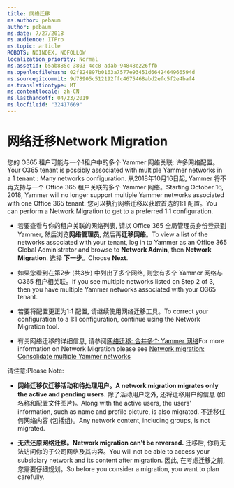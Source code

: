 ```yaml
---
title: 网络迁移
ms.author: pebaum
author: pebaum
ms.date: 7/27/2018
ms.audience: ITPro
ms.topic: article
ROBOTS: NOINDEX, NOFOLLOW
localization_priority: Normal
ms.assetid: b5ab885c-3803-4cc8-adab-94848e226ffb
ms.openlocfilehash: 02f824897b0163a7577e93451d6642464966594d
ms.sourcegitcommit: 9d78905c512192ffc4675468abd2efc5f2e4baf4
ms.translationtype: MT
ms.contentlocale: zh-CN
ms.lasthandoff: 04/23/2019
ms.locfileid: "32417669"
---
```

# <a name="network-migration"></a><span data-ttu-id="ab0b3-102">网络迁移</span><span class="sxs-lookup"><span data-stu-id="ab0b3-102">Network Migration</span></span>

<span data-ttu-id="ab0b3-103">您的 O365 租户可能与一个1租户中的多个 Yammer 网络关联: 许多网络配置。</span><span class="sxs-lookup"><span data-stu-id="ab0b3-103">Your O365 tenant is possibly associated with multiple Yammer networks in a 1 tenant : Many networks configuration.</span></span> <span data-ttu-id="ab0b3-104">从2018年10月16日起, Yammer 将不再支持与一个 Office 365 租户关联的多个 Yammer 网络。</span><span class="sxs-lookup"><span data-stu-id="ab0b3-104">Starting October 16, 2018, Yammer will no longer support multiple Yammer networks associated with one Office 365 tenant.</span></span> <span data-ttu-id="ab0b3-105">您可以执行网络迁移以获取首选的1:1 配置。</span><span class="sxs-lookup"><span data-stu-id="ab0b3-105">You can perform a Network Migration to get to a preferred 1:1 configuration.</span></span>
  
- <span data-ttu-id="ab0b3-106">若要查看与你的租户关联的网络列表, 请以 Office 365 全局管理员身份登录到 Yammer, 然后浏览**网络管理员**, 然后再**迁移网络**。</span><span class="sxs-lookup"><span data-stu-id="ab0b3-106">To view a list of the networks associated with your tenant, log in to Yammer as an Office 365 Global Administrator and browse to **Network Admin**, then **Network Migration**.</span></span> <span data-ttu-id="ab0b3-107">选择 **下一步**。</span><span class="sxs-lookup"><span data-stu-id="ab0b3-107">Choose **Next**.</span></span>
    
- <span data-ttu-id="ab0b3-108">如果您看到在第2步 (共3步) 中列出了多个网络, 则您有多个 Yammer 网络与 O365 租户相关联。</span><span class="sxs-lookup"><span data-stu-id="ab0b3-108">If you see multiple networks listed on Step 2 of 3, then you have multiple Yammer networks associated with your O365 tenant.</span></span>
    
- <span data-ttu-id="ab0b3-109">若要将配置更正为1:1 配置, 请继续使用网络迁移工具。</span><span class="sxs-lookup"><span data-stu-id="ab0b3-109">To correct your configuration to a 1:1 configuration, continue using the Network Migration tool.</span></span>
    
- <span data-ttu-id="ab0b3-110">有关网络迁移的详细信息, 请参阅[网络迁移: 合并多个 Yammer 网络](https://support.office.com/article/a22c1b20-9231-4ce2-a916-392b1056d002)</span><span class="sxs-lookup"><span data-stu-id="ab0b3-110">For more information on Network Migration please see [Network migration: Consolidate multiple Yammer networks](https://support.office.com/article/a22c1b20-9231-4ce2-a916-392b1056d002)</span></span>
    
<span data-ttu-id="ab0b3-111">请注意:</span><span class="sxs-lookup"><span data-stu-id="ab0b3-111">Please Note:</span></span>
  
- <span data-ttu-id="ab0b3-112">**网络迁移仅迁移活动和待处理用户。**</span><span class="sxs-lookup"><span data-stu-id="ab0b3-112">**A network migration migrates only the active and pending users.**</span></span> <span data-ttu-id="ab0b3-113">除了活动用户之外, 还将迁移用户的信息 (如名称和配置文件图片)。</span><span class="sxs-lookup"><span data-stu-id="ab0b3-113">Along with the active users, the users' information, such as name and profile picture, is also migrated.</span></span> <span data-ttu-id="ab0b3-114">不迁移任何网络内容 (包括组)。</span><span class="sxs-lookup"><span data-stu-id="ab0b3-114">Any network content, including groups, is not migrated.</span></span> 
    
- <span data-ttu-id="ab0b3-115">**无法还原网络迁移。**</span><span class="sxs-lookup"><span data-stu-id="ab0b3-115">**Network migration can't be reversed.**</span></span> <span data-ttu-id="ab0b3-116">迁移后, 你将无法访问你的子公司网络及其内容。</span><span class="sxs-lookup"><span data-stu-id="ab0b3-116">You will not be able to access your subsidiary network and its content after migration.</span></span> <span data-ttu-id="ab0b3-117">因此, 在考虑迁移之前, 您需要仔细规划。</span><span class="sxs-lookup"><span data-stu-id="ab0b3-117">So before you consider a migration, you want to plan carefully.</span></span> 
    

